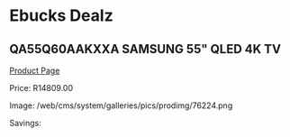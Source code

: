 
# Ebucks Dealz
## QA55Q60AAKXXA SAMSUNG 55" QLED 4K TV
[Product Page](https://www.ebucks.com/web/shop/productSelected.do?prodId=1226732000&catId=363628796)

Price: R14809.00

Image: /web/cms/system/galleries/pics/prodimg/76224.png

Savings: 


	